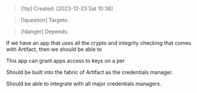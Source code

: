 
>[!tip] Created: [2023-12-23 Sat 10:36]

>[!question] Targets: 

>[!danger] Depends: 

If we have an app that uses all the crypto and integrity checking that comes with Artifact, then we should be able to

This app can grant apps access to keys on a per

Should be built into the fabric of Artifact as the credentials manager.

Should be able to integrate with all major credentials managers.